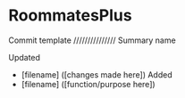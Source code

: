 # RoommatesPlus


Commit template
///////////////
Summary name

Updated
   - [filename] ([changes made here])
Added
   - [filename] ([function/purpose here])
